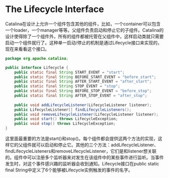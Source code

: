 # The Lifecycle Interface

Catalina在设计上允许一个组件包含其他的组件，比如，一个container可以包含一个loader，一个manager等等。父组件负责启动和停止它的子组件。Catalina的设计使得除了一个组件外，所有的组件都被托管在父组件中，这样启动类就只需要启动一个组件就行了。这种单一启动/停止的机制是通过Lifecycle接口来实现的，现在来看看这个接口。

```java
package org.apache.catalina;

public interface Lifecycle {
    public static final String START_EVENT = "start";
    public static final String BEFORE_START_EVENT = "before_start";
    public static final String AFTER_START_EVENT = "after_start";
    public static final String STOP_EVENT = "stop";
    public static final String BEFORE_STOP_EVENT = "before_stop";
    public static final String AFTER_STOP_EVENT = "after_stop";
    
    public void addLifecycleListener(LifecycleListener listener);
    public LifecycleListener[] findLifecycleListeners();
    public void removeLifecycleListener(LifecycleListener listener);
    public void start() throws LifecycleException;
    public void stop() throws LifecycleException;
}
```

这里面最重要的方法是start()和stop()。每个组件都会提供这两个方法的实现，这样它的父组件就可以启动和停止它。其他的三个方法：addLifecycleListener、findLifecycleListeners和removeLifecycleListener，它们是和listener想关联的。组件中可以注册多个监听器来对发生在该组件中的某些事件进行监听。当事件发生时，对这个事件感兴趣的监听器会收到通知。Lifecycle接口在public static final String中定义了6个能够被Lifecycle实例触发的事件的名字。

